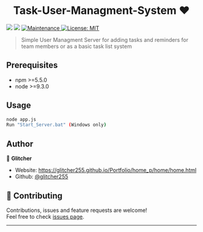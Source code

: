 <h1 align="center">Task-User-Managment-System ❤️</h1>
<p>
  <img src="https://img.shields.io/badge/npm-%3E%3D5.5.0-blue.svg" />
  <img src="https://img.shields.io/badge/node-%3E%3D9.3.0-blue.svg" />
  <a href="https://github.com/kefranabg/readme-md-generator/graphs/commit-activity" target="_blank">
    <img alt="Maintenance" src="https://img.shields.io/badge/Maintained%3F-yes-green.svg" />
  </a>
  <a href="#" target="_blank">
    <img alt="License: MIT" src="https://img.shields.io/github/license/glitcher255/Task-User-Managment-System" />
  </a>
</p>

> Simple User Managment Server for adding tasks and reminders for team members or as a basic task list system

## Prerequisites

- npm >=5.5.0
- node >=9.3.0

## Usage

```sh
node app.js
Run "Start_Server.bat" (Windows only)
```

## Author

👤 **Glitcher**

* Website: https://glitcher255.github.io/Portfolio/home_p/home/home.html
* Github: [@glitcher255](https://github.com/glitcher255)

## 🤝 Contributing

Contributions, issues and feature requests are welcome!<br />Feel free to check [issues page](https://github.com/glitcher255/Task-User-Managment-System/issues). 

***
